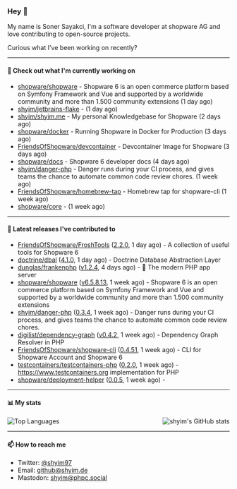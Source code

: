 ### Hey 👋

My name is Soner Sayakci, I'm a software developer at shopware AG and love contributing to open-source projects.

Curious what I've been working on recently?

---

#### 👷 Check out what I'm currently working on

- [shopware/shopware](https://github.com/shopware/shopware) - Shopware 6 is an open commerce platform based on Symfony Framework and Vue and supported by a worldwide community and more than 1.500 community extensions (1 day ago)
- [shyim/jetbrains-flake](https://github.com/shyim/jetbrains-flake) -  (1 day ago)
- [shyim/shyim.me](https://github.com/shyim/shyim.me) - My personal Knowledgebase for Shopware (2 days ago)
- [shopware/docker](https://github.com/shopware/docker) - Running Shopware in Docker for Production (3 days ago)
- [FriendsOfShopware/devcontainer](https://github.com/FriendsOfShopware/devcontainer) - Devcontainer Image for Shopware (3 days ago)
- [shopware/docs](https://github.com/shopware/docs) - Shopware 6 developer docs (4 days ago)
- [shyim/danger-php](https://github.com/shyim/danger-php) - Danger runs during your CI process, and gives teams the chance to automate common code review chores. (1 week ago)
- [FriendsOfShopware/homebrew-tap](https://github.com/FriendsOfShopware/homebrew-tap) - Homebrew tap for shopware-cli (1 week ago)
- [shopware/core](https://github.com/shopware/core) -  (1 week ago)

---

#### 🔭 Latest releases I've contributed to

- [FriendsOfShopware/FroshTools](https://github.com/FriendsOfShopware/FroshTools) ([2.2.0](https://github.com/FriendsOfShopware/FroshTools/releases/tag/2.2.0), 1 day ago) - A collection of useful tools for Shopware 6
- [doctrine/dbal](https://github.com/doctrine/dbal) ([4.1.0](https://github.com/doctrine/dbal/releases/tag/4.1.0), 1 day ago) - Doctrine Database Abstraction Layer
- [dunglas/frankenphp](https://github.com/dunglas/frankenphp) ([v1.2.4](https://github.com/dunglas/frankenphp/releases/tag/v1.2.4), 4 days ago) - 🧟 The modern PHP app server
- [shopware/shopware](https://github.com/shopware/shopware) ([v6.5.8.13](https://github.com/shopware/shopware/releases/tag/v6.5.8.13), 1 week ago) - Shopware 6 is an open commerce platform based on Symfony Framework and Vue and supported by a worldwide community and more than 1.500 community extensions
- [shyim/danger-php](https://github.com/shyim/danger-php) ([0.3.4](https://github.com/shyim/danger-php/releases/tag/0.3.4), 1 week ago) - Danger runs during your CI process, and gives teams the chance to automate common code review chores.
- [digilist/dependency-graph](https://github.com/digilist/dependency-graph) ([v0.4.2](https://github.com/digilist/dependency-graph/releases/tag/v0.4.2), 1 week ago) - Dependency Graph Resolver in PHP
- [FriendsOfShopware/shopware-cli](https://github.com/FriendsOfShopware/shopware-cli) ([0.4.51](https://github.com/FriendsOfShopware/shopware-cli/releases/tag/0.4.51), 1 week ago) - CLI for Shopware Account and Shopware 6
- [testcontainers/testcontainers-php](https://github.com/testcontainers/testcontainers-php) ([0.2.0](https://github.com/testcontainers/testcontainers-php/releases/tag/0.2.0), 1 week ago) - https://www.testcontainers.org implementation for PHP
- [shopware/deployment-helper](https://github.com/shopware/deployment-helper) ([0.0.5](https://github.com/shopware/deployment-helper/releases/tag/0.0.5), 1 week ago) - 

---

#### 📊 My stats

<img align="right" alt="shyim's GitHub stats" src="https://github-readme-stats.vercel.app/api?username=shyim&count_private=1&show_icons=true&" />

![Top Languages](https://github-readme-stats.vercel.app/api/top-langs/?username=shyim)

---

#### 📫 How to reach me

- Twitter: [@shyim97](https://twitter.com/shyim97)
- Email: [github@shyim.de](mailto://github@shyim.de)
- Mastodon: <a rel="me" href="https://phpc.social/@shyim">shyim@phpc.social</a>
